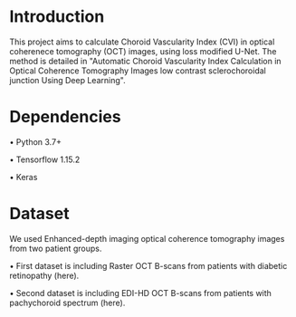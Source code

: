 # Introduction
This project aims to calculate Choroid Vascularity Index (CVI) in optical coherenece tomography (OCT) images, using loss modified U-Net. 
The method is detailed in "Automatic Choroid Vascularity Index Calculation in Optical Coherence Tomography Images low contrast sclerochoroidal junction Using Deep Learning".

# Dependencies
  •	Python 3.7+
  
  •	Tensorflow 1.15.2
  
  •	Keras


# Dataset
We used Enhanced-depth imaging optical coherence tomography images from two patient groups. 

 •	First dataset is including Raster OCT B-scans from patients with diabetic retinopathy (here).
 
 •	Second dataset is including EDI-HD OCT B-scans from patients with pachychoroid spectrum (here).



